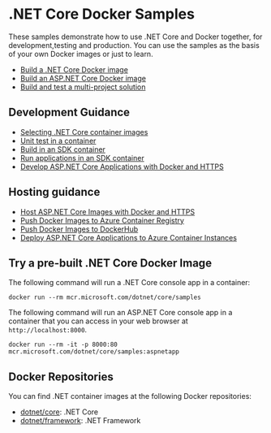# .NET Core Docker Samples

These samples demonstrate how to use .NET Core and Docker together, for development,testing and production. You can use the samples as the basis of your own Docker images or just to learn.

* [Build a .NET Core Docker image](dotnetapp/README.md)
* [Build an ASP.NET Core Docker image](aspnetapp/README.md)
* [Build and test a multi-project solution](complexapp/README.md)

## Development Guidance

* [Selecting .NET Core container images](selecting-images.md)
* [Unit test in a container](unit-testing-in-container.md)
* [Build in an SDK container](build-in-sdk-container.md)
* [Run applications in an SDK container](run-in-sdk-container.md)
* [Develop ASP.NET Core Applications with Docker and HTTPS](aspnetcore-https-development.md)

## Hosting guidance 

* [Host ASP.NET Core Images with Docker and HTTPS](aspnetcore-https.md)
* [Push Docker Images to Azure Container Registry](push-image-to-acr.md)
* [Push Docker Images to DockerHub](push-image-to-dockerhub.md)
* [Deploy ASP.NET Core Applications to Azure Container Instances](deploy-container-to-aci.md)

## Try a pre-built .NET Core Docker Image

The following command will run a .NET Core console app in a container:

```console
docker run --rm mcr.microsoft.com/dotnet/core/samples
```

The following command will run an ASP.NET Core console app in a container that you can access in your web browser at `http://localhost:8000`.

```console
docker run --rm -it -p 8000:80 mcr.microsoft.com/dotnet/core/samples:aspnetapp
```

## Docker Repositories

You can find .NET container images at the following Docker repositories:

* [dotnet/core](https://hub.docker.com/_/microsoft-dotnet-core/): .NET Core
* [dotnet/framework](https://hub.docker.com/_/microsoft-dotnet-framework/): .NET Framework
